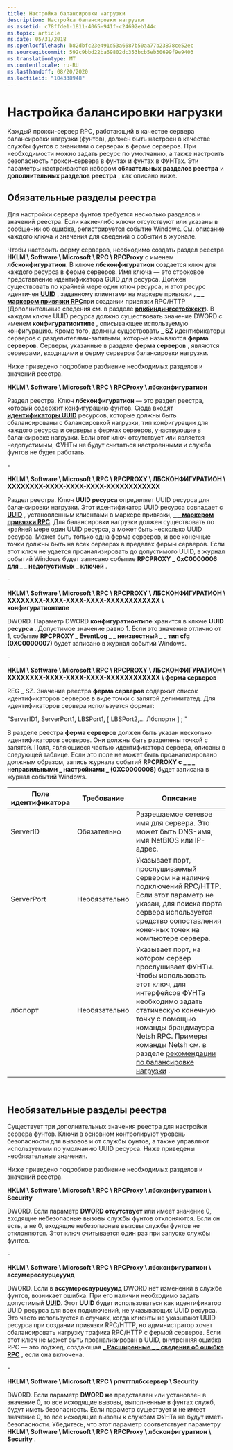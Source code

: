 ```yaml
---
title: Настройка балансировки нагрузки
description: Настройка балансировки нагрузки
ms.assetid: c78ffde1-1811-4065-941f-c24692eb144c
ms.topic: article
ms.date: 05/31/2018
ms.openlocfilehash: b82dbfc23e491d53a6687b50aa77b23878ce52ec
ms.sourcegitcommit: 592c9bbd22ba69802dc353bcb5eb30699f9e9403
ms.translationtype: MT
ms.contentlocale: ru-RU
ms.lasthandoff: 08/20/2020
ms.locfileid: "104338948"
---
```

# <a name="configuring-load-balancing"></a>Настройка балансировки нагрузки

Каждый прокси-сервер RPC, работающий в качестве сервера балансировки нагрузки (фунтов), должен быть настроен в качестве службы фунтов с знаниями о серверах в ферме серверов. При необходимости можно задать ресурс по умолчанию, а также настроить безопасность прокси-сервера в фунтах и фунтах в ФУНТах. Эти параметры настраиваются набором **обязательных разделов реестра** и **дополнительных разделов реестра** , как описано ниже.

## <a name="required-registry-keys"></a>Обязательные разделы реестра

Для настройки сервера фунтов требуется несколько разделов и значений реестра. Если какие-либо ключи отсутствуют или указаны в сообщении об ошибке, регистрируется событие Windows. См. описание каждого ключа и значения для сведений о событии в журнале.

Чтобы настроить ферму серверов, необходимо создать раздел реестра **HKLM \\ Software \\ Microsoft \\ RPC \\ RPCProxy** с именем **лбсконфигуратион**. В ключе **лбсконфигуратион** создается ключ для каждого ресурса в ферме серверов. Имя ключа — это строковое представление идентификатора GUID для ресурса. Должен существовать по крайней мере один ключ ресурса, и этот ресурс идентичен [**UUID**](./rpcdce/ns-rpcdce-uuid.md) , заданному клиентами на маркере привязки [**, \_ \_ маркером привязки RPC**](rpc-binding-handle.md)при создании привязки RPC/HTTP (Дополнительные сведения см. в разделе [**рпкбиндингсетобжект**](/windows/desktop/api/Rpcdce/nf-rpcdce-rpcbindingsetobject)). В каждом ключе UUID ресурса должно существовать значение DWORD с именем **конфигуратионтипе** , описывающее используемую конфигурацию. Кроме того, должны существовать **\_ SZ** идентификаторы серверов с разделителями-запятыми, которые называются **ферма серверов**. Серверы, указанные в разделе **ферма серверов** , являются серверами, входящими в ферму серверов балансировки нагрузки.

Ниже приведено подробное разбиение необходимых разделов и значений реестра.

**HKLM \\ Software \\ Microsoft \\ RPC \\ RPCProxy \\ лбсконфигуратион**

Раздел реестра. Ключ **лбсконфигуратион** — это раздел реестра, который содержит конфигурацию фунтов. Сюда входят [**идентификаторы UUID**](./rpcdce/ns-rpcdce-uuid.md) ресурсов, которые должны быть сбалансированы с балансировкой нагрузки, тип конфигурации для каждого ресурса и серверы в фермах серверов, участвующие в балансировке нагрузки. Если этот ключ отсутствует или является недопустимым, ФУНТы не будут считаться настроенными и служба фунтов не будет работать.

\-

**HKLM \\ Software \\ Microsoft \\ RPC \\ RPCPROXY \\ ЛБСКОНФИГУРАТИОН \\ XXXXXXXX-XXXX-XXXX-XXXX-XXXXXXXXXXXX**

Раздел реестра. Ключ **UUID ресурса** определяет UUID ресурса для балансировки нагрузки. Этот идентификатор UUID ресурса совпадает с [**UUID**](./rpcdce/ns-rpcdce-uuid.md) , установленным клиентами в маркере привязки, [**\_ \_ маркером привязки RPC**](rpc-binding-handle.md). Для балансировки нагрузки должен существовать по крайней мере один UUID ресурса, а может быть несколько UUID ресурса. Может быть только одна ферма серверов, и все конечные точки должны быть на всех серверах в пределах фермы серверов. Если этот ключ не удается проанализировать до допустимого UUID, в журнал событий Windows будет записано событие **RPCPROXY \_ 0xC0000006 для \_ \_ недопустимых \_ ключей** .

\-

**HKLM \\ Software \\ Microsoft \\ RPC \\ RPCPROXY \\ ЛБСКОНФИГУРАТИОН \\ XXXXXXXX-XXXX-XXXX-XXXX-XXXXXXXXXXXX \\ конфигуратионтипе**

DWORD. Параметр DWORD **конфигуратионтипе** хранится в ключе **UUID ресурса** . Допустимое значение равно 1. Если это значение отлично от 1, событие **RPCPROXY \_ EventLog \_ \_ неизвестный \_ \_ тип cfg (0XC0000007)** будет записано в журнал событий Windows.

\-

**HKLM \\ Software \\ Microsoft \\ RPC \\ RPCPROXY \\ ЛБСКОНФИГУРАТИОН \\ XXXXXXXX-XXXX-XXXX-XXXX-XXXXXXXXXXXX \\ ферма серверов**

REG \_ SZ. Значение реестра **ферма серверов** содержит список идентификаторов серверов в виде точки с запятой делимитатед. Для идентификаторов сервера используется формат:

"ServerID1, ServerPort1, LBSPort1, \[ LBSPort2,... Лбспортн \] ; "

В разделе реестра **ферма серверов** должен быть указан несколько идентификаторов серверов. Они должны быть разделены точкой с запятой. Поля, являющиеся частью идентификатора сервера, описаны в следующей таблице. Если это поле не может быть проанализировано должным образом, запись журнала событий **RPCPROXY с \_ \_ \_ неправильными \_ настройками \_ (0XC0000008)** будет записана в журнал событий Windows.



| Поле идентификатора | Требование | Описание                                                                                                                                                                                                                                                                        |
|------------------|-------------|------------------------------------------------------------------------------------------------------------------------------------------------------------------------------------------------------------------------------------------------------------------------------------|
| ServerID         | Обязательно    | Разрешаемое сетевое имя для сервера. Это может быть DNS-имя, имя NetBIOS или IP-адрес.                                                                                                                                                                                |
| ServerPort       | Необязательно    | Указывает порт, прослушиваемый сервером на наличие подключений RPC/HTTP. Если этот параметр не указан, для поиска порта сервера используется средство сопоставления конечных точек на компьютере сервера.                                                                                                         |
| лбспорт          | Необязательно    | Указывает порт, на котором сервер прослушивает ФУНТы. Чтобы использовать этот ключ, для интерфейсов ФУНТа необходимо задать статическую конечную точку с помощью команды брандмауэра Netsh RPC. Примеры команды Netsh см. в разделе [рекомендации по балансировке нагрузки](load-balancing-best-practices.md) . |



 

## <a name="optional-registry-keys"></a>Необязательные разделы реестра

Существует три дополнительных значения реестра для настройки сервера фунтов. Ключи в основном контролируют уровень безопасности для вызовов и от службы фунтов, а также управляют используемым по умолчанию UUID ресурса. Ниже приведены необязательные значения.

Ниже приведено подробное разбиение необходимых разделов и значений реестра.

**HKLM \\ Software \\ Microsoft \\ RPC \\ RPCProxy \\ лбсконфигуратион \\ Security**

DWORD. Если параметр **DWORD отсутствует** или имеет значение 0, входящие небезопасные вызовы службы фунтов отклоняются. Если он есть, а не 0, входящие небезопасные вызовы службы фунтов не отклоняются. Этот ключ считывается один раз при запуске службы фунтов.

\-

**HKLM \\ Software \\ Microsoft \\ RPC \\ RPCProxy \\ лбсконфигуратион \\ ассумересаурцеууид**

DWORD. Если в **ассумересаурцеууид** DWORD нет изменений в службе фунтов, возникает ошибка. При его наличии необходимо задать допустимый [**UUID**](./rpcdce/ns-rpcdce-uuid.md). Этот **UUID** будет использоваться как идентификатор UUID ресурса для всех подключений, не указывающих UUID ресурса. Это часто используется в случаях, когда клиенты не указывают UUID ресурса при создании привязки RPC/HTTP, но администратор хочет сбалансировать нагрузку трафика RPC/HTTP с фермой серверов. Если этот ключ не может быть проанализирован в UUID, внутренняя ошибка RPC — это лоджед, создающая [**\_ Расширенные \_ \_ сведения об ошибке RPC**](/windows/win32/api/rpcasync/ns-rpcasync-rpc_extended_error_info) , если она включена.

\-

**HKLM \\ Software \\ Microsoft \\ RPC \\ рпчттплбссервер \\ Security**

DWORD. Если параметр **DWORD не** представлен или установлен в значение 0, то все исходящие вызовы, выполненные в фунтах служб, будут иметь безопасность. Если параметр существует и не имеет значение 0, то все исходящие вызовы к службам ФУНТа не будут иметь безопасности. Убедитесь, что этот параметр соответствует параметру **HKLM \\ Software \\ Microsoft \\ RPC \\ RPCProxy \\ лбсконфигуратион \\ Security** .

 

 